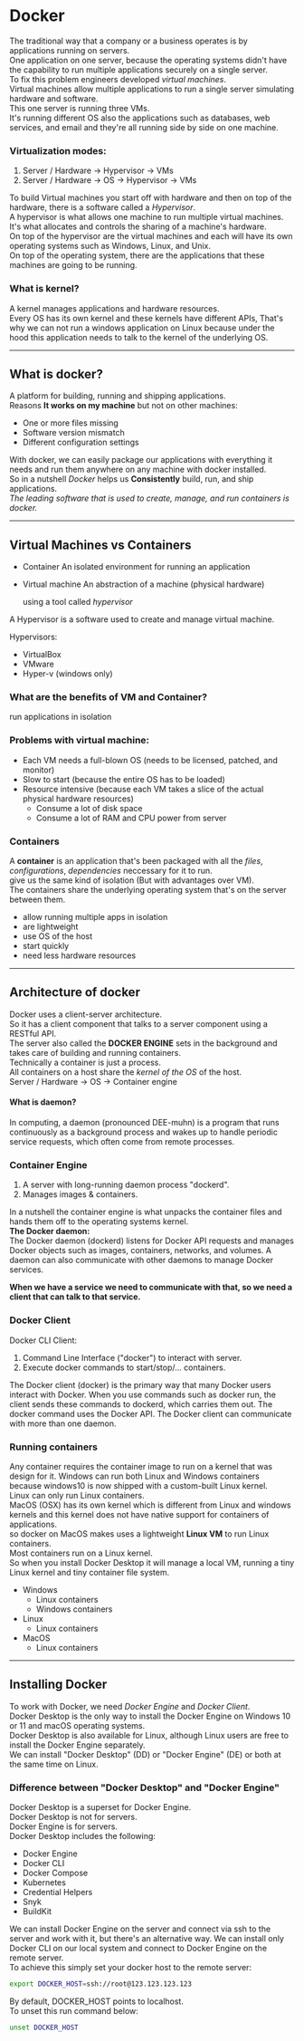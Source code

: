 # Docker

The traditional way that a company or a business operates is by applications running on servers.  
One application on one server, because the operating systems didn't have the capability to run multiple applications securely on a single server.  
To fix this problem engineers developed _virtual machines_.  
Virtual machines allow multiple applications to run a single server simulating hardware and software.  
This one server is running three VMs.  
It's running different OS also the applications such as databases, web services, and email and they're all running side by side on one machine.

### Virtualization modes:

1. Server / Hardware -> Hypervisor -> VMs
2. Server / Hardware -> OS -> Hypervisor -> VMs

To build Virtual machines you start off with hardware and then on top of the hardware, there is a software called a _Hypervisor_.  
A hypervisor is what allows one machine to run multiple virtual machines.  
It's what allocates and controls the sharing of a machine's hardware.  
On top of the hypervisor are the virtual machines and each will have its own operating systems such as Windows, Linux, and Unix.  
On top of the operating system, there are the applications that these machines are going to be running.

### What is kernel?

A kernel manages applications and hardware resources.  
Every OS has its own kernel and these kernels have different APIs, That's why we can not run a windows application on Linux because under the hood this application needs to talk to the kernel of the underlying OS.

---

## What is docker?

A platform for building, running and shipping applications.  
Reasons **It works on my machine** but not on other machines:

-   One or more files missing
-   Software version mismatch
-   Different configuration settings

With docker, we can easily package our applications with everything it needs and run them anywhere on any machine with docker installed.  
So in a nutshell _Docker_ helps us **Consistently** build, run, and ship applications.  
_The leading software that is used to create, manage, and run containers is docker._

---

## Virtual Machines vs Containers

-   Container
    An isolated environment for running an application
-   Virtual machine
    An abstraction of a machine (physical hardware)

    using a tool called _hypervisor_

A Hypervisor is a software used to create and manage virtual machine.

Hypervisors:

-   VirtualBox
-   VMware
-   Hyper-v (windows only)

### What are the benefits of VM and Container?

run applications in isolation

### Problems with virtual machine:

-   Each VM needs a full-blown OS (needs to be licensed, patched, and monitor)
-   Slow to start (because the entire OS has to be loaded)
-   Resource intensive (because each VM takes a slice of the actual physical hardware resources)
    -   Consume a lot of disk space
    -   Consume a lot of RAM and CPU power from server

### Containers

A **container** is an application that's been packaged with all the _files_, _configurations_, _dependencies_ neccessary for it to run.  
give us the same kind of isolation (But with advantages over VM).  
The containers share the underlying operating system that's on the server between them.

-   allow running multiple apps in isolation
-   are lightweight
-   use OS of the host
-   start quickly
-   need less hardware resources

---

## Architecture of docker

Docker uses a client-server architecture.  
So it has a client component that talks to a server component using a RESTful API.  
The server also called the **DOCKER ENGINE** sets in the background and takes care of building and running containers.  
Technically a container is just a process.  
All containers on a host share the _kernel of the OS_ of the host.  
Server / Hardware -> OS -> Container engine

#### What is daemon?

In computing, a daemon (pronounced DEE-muhn) is a program that runs continuously as a background process and wakes up to handle periodic service requests, which often come from remote processes.

### Container Engine

1. A server with long-running daemon process "dockerd".
2. Manages images & containers.

In a nutshell the container engine is what unpacks the container files and hands them off to the operating systems kernel.  
**The Docker daemon:**  
The Docker daemon (dockerd) listens for Docker API requests and manages Docker objects such as images, containers, networks, and volumes. A daemon can also communicate with other daemons to manage Docker services.

**When we have a service we need to communicate with that, so we need a client that can talk to that service.**

### Docker Client

Docker CLI Client:

1. Command Line Interface ("docker") to interact with server.
2. Execute docker commands to start/stop/... containers.

The Docker client (docker) is the primary way that many Docker users interact with Docker. When you use commands such as docker run, the client sends these commands to dockerd, which carries them out. The docker command uses the Docker API. The Docker client can communicate with more than one daemon.

### Running containers

Any container requires the container image to run on a kernel that was design for it.
Windows can run both Linux and Windows containers  
because windows10 is now shipped with a custom-built Linux kernel.  
Linux can only run Linux containers.  
MacOS (OSX) has its own kernel which is different from Linux and windows kernels and this kernel does not have native support for containers of applications.  
so docker on MacOS makes uses a lightweight **Linux VM** to run Linux containers.  
Most containers run on a Linux kernel.  
So when you install Docker Desktop it will manage a local VM, running a tiny Linux kernel and tiny container file system.

-   Windows
    -   Linux containers
    -   Windows containers
-   Linux
    -   Linux containers
-   MacOS
    -   Linux containers

---

## Installing Docker

To work with Docker, we need _Docker Engine_ and _Docker Client_.  
Docker Desktop is the only way to install the Docker Engine on Windows 10 or 11 and macOS operating systems.  
Docker Desktop is also available for Linux, although Linux users are free to install the Docker Engine separately.  
We can install "Docker Desktop" (DD) or "Docker Engine" (DE) or both at the same time on Linux.

### Difference between "Docker Desktop" and "Docker Engine"

Docker Desktop is a superset for Docker Engine.  
Docker Desktop is not for servers.  
Docker Engine is for servers.  
Docker Desktop includes the following:

-   Docker Engine
-   Docker CLI
-   Docker Compose
-   Kubernetes
-   Credential Helpers
-   Snyk
-   BuildKit

We can install Docker Engine on the server and connect via ssh to the server and work with it, but there's an alternative way.
We can install only Docker CLI on our local system and connect to Docker Engine on the remote server.  
To achieve this simply set your docker host to the remote server:

```bash
export DOCKER_HOST=ssh://root@123.123.123.123
```

By default, DOCKER_HOST points to localhost.  
To unset this run command below:

```bash
unset DOCKER_HOST
```

